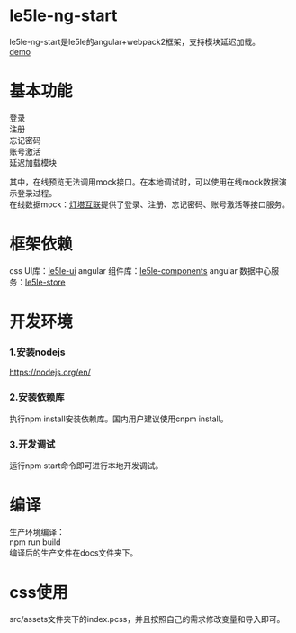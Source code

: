 # le5le-ng-start  
le5le-ng-start是le5le的angular+webpack2框架，支持模块延迟加载。  
<a href="https://le5le-com.github.io/le5le-ng-start/" target="_blank">demo</a>

# 基本功能  
登录  
注册  
忘记密码  
账号激活  
延迟加载模块  

其中，在线预览无法调用mock接口。在本地调试时，可以使用在线mock数据演示登录过程。  
在线数据mock：<a href="http://www.i-dengta.com" target="_blank">灯塔互联</a>提供了登录、注册、忘记密码、账号激活等接口服务。

# 框架依赖  
css UI库：<a href="https://github.com/le5le-com/le5le-ui" target="_blank">le5le-ui</a>
angular 组件库：<a href="https://github.com/le5le-com/le5le-components" target="_blank">le5le-components</a>
angular 数据中心服务：<a href="https://github.com/le5le-com/le5le-store" target="_blank">le5le-store</a>


# 开发环境  
### 1.安装nodejs  
https://nodejs.org/en/

### 2.安装依赖库  
执行npm install安装依赖库。国内用户建议使用cnpm install。


### 3.开发调试  
运行npm start命令即可进行本地开发调试。  


# 编译  
生产环境编译：    
npm run build  
编译后的生产文件在docs文件夹下。

# css使用
src/assets文件夹下的index.pcss，并且按照自己的需求修改变量和导入即可。






